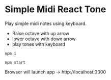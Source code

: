 # Simple Midi React Tone

Play simple midi notes using keyboard.

- Raise octave with up arrow
- lower octave with down arrow
- play tones with keyboard

```
npm i
```

```
npm start
```

Browser will launch app -> http://localhost:3000
